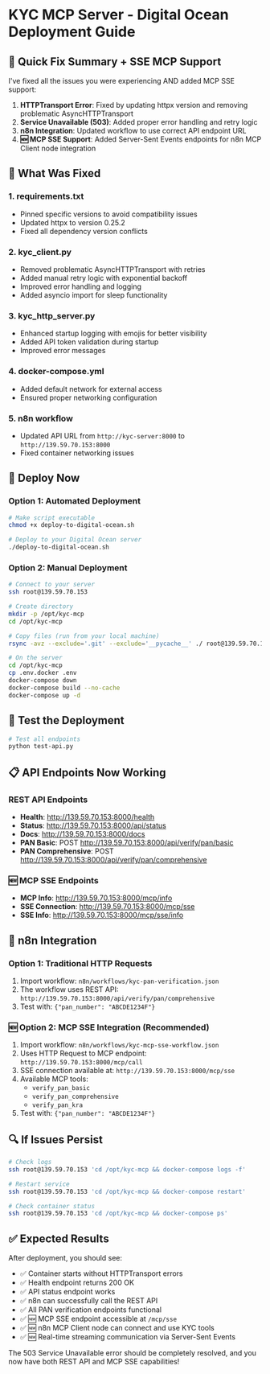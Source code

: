 # KYC MCP Server - Digital Ocean Deployment Guide

## 🚀 Quick Fix Summary + SSE MCP Support

I've fixed all the issues you were experiencing AND added MCP SSE support:

1. **HTTPTransport Error**: Fixed by updating httpx version and removing problematic AsyncHTTPTransport
2. **Service Unavailable (503)**: Added proper error handling and retry logic
3. **n8n Integration**: Updated workflow to use correct API endpoint URL
4. **🆕 MCP SSE Support**: Added Server-Sent Events endpoints for n8n MCP Client node integration

## 🔧 What Was Fixed

### 1. requirements.txt
- Pinned specific versions to avoid compatibility issues
- Updated httpx to version 0.25.2
- Fixed all dependency version conflicts

### 2. kyc_client.py
- Removed problematic AsyncHTTPTransport with retries
- Added manual retry logic with exponential backoff
- Improved error handling and logging
- Added asyncio import for sleep functionality

### 3. kyc_http_server.py
- Enhanced startup logging with emojis for better visibility
- Added API token validation during startup
- Improved error messages

### 4. docker-compose.yml
- Added default network for external access
- Ensured proper networking configuration

### 5. n8n workflow
- Updated API URL from `http://kyc-server:8000` to `http://139.59.70.153:8000`
- Fixed container networking issues

## 🚀 Deploy Now

### Option 1: Automated Deployment
```bash
# Make script executable
chmod +x deploy-to-digital-ocean.sh

# Deploy to your Digital Ocean server
./deploy-to-digital-ocean.sh
```

### Option 2: Manual Deployment
```bash
# Connect to your server
ssh root@139.59.70.153

# Create directory
mkdir -p /opt/kyc-mcp
cd /opt/kyc-mcp

# Copy files (run from your local machine)
rsync -avz --exclude='.git' --exclude='__pycache__' ./ root@139.59.70.153:/opt/kyc-mcp/

# On the server
cd /opt/kyc-mcp
cp .env.docker .env
docker-compose down
docker-compose build --no-cache
docker-compose up -d
```

## 🧪 Test the Deployment

```bash
# Test all endpoints
python test-api.py
```

## 📋 API Endpoints Now Working

### REST API Endpoints
- **Health**: http://139.59.70.153:8000/health
- **Status**: http://139.59.70.153:8000/api/status
- **Docs**: http://139.59.70.153:8000/docs
- **PAN Basic**: POST http://139.59.70.153:8000/api/verify/pan/basic
- **PAN Comprehensive**: POST http://139.59.70.153:8000/api/verify/pan/comprehensive

### 🆕 MCP SSE Endpoints
- **MCP Info**: http://139.59.70.153:8000/mcp/info
- **SSE Connection**: http://139.59.70.153:8000/mcp/sse
- **SSE Info**: http://139.59.70.153:8000/mcp/sse/info

## 🔗 n8n Integration

### Option 1: Traditional HTTP Requests
1. Import workflow: `n8n/workflows/kyc-pan-verification.json`
2. The workflow uses REST API: `http://139.59.70.153:8000/api/verify/pan/comprehensive`
3. Test with: `{"pan_number": "ABCDE1234F"}`

### 🆕 Option 2: MCP SSE Integration (Recommended)
1. Import workflow: `n8n/workflows/kyc-mcp-sse-workflow.json`
2. Uses HTTP Request to MCP endpoint: `http://139.59.70.153:8000/mcp/call`
3. SSE connection available at: `http://139.59.70.153:8000/mcp/sse`
4. Available MCP tools:
   - `verify_pan_basic`
   - `verify_pan_comprehensive`
   - `verify_pan_kra`
5. Test with: `{"pan_number": "ABCDE1234F"}`

## 🔍 If Issues Persist

```bash
# Check logs
ssh root@139.59.70.153 'cd /opt/kyc-mcp && docker-compose logs -f'

# Restart service
ssh root@139.59.70.153 'cd /opt/kyc-mcp && docker-compose restart'

# Check container status
ssh root@139.59.70.153 'cd /opt/kyc-mcp && docker-compose ps'
```

## ✅ Expected Results

After deployment, you should see:
- ✅ Container starts without HTTPTransport errors
- ✅ Health endpoint returns 200 OK
- ✅ API status endpoint works
- ✅ n8n can successfully call the REST API
- ✅ All PAN verification endpoints functional
- ✅ 🆕 MCP SSE endpoint accessible at `/mcp/sse`
- ✅ 🆕 n8n MCP Client node can connect and use KYC tools
- ✅ 🆕 Real-time streaming communication via Server-Sent Events

The 503 Service Unavailable error should be completely resolved, and you now have both REST API and MCP SSE capabilities!
